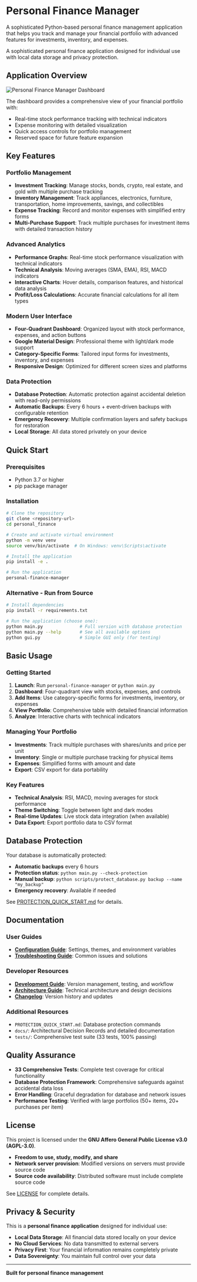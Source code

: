 # Personal Finance Manager

A sophisticated Python-based personal finance management application that helps you track and manage your financial portfolio with advanced features for investments, inventory, and expenses.

A sophisticated personal finance application designed for individual use with local data storage and privacy protection.

## Application Overview
![Personal Finance Manager Dashboard](docs/images/dashboard_0.2.0.png)

The dashboard provides a comprehensive view of your financial portfolio with:
- Real-time stock performance tracking with technical indicators
- Expense monitoring with detailed visualization
- Quick access controls for portfolio management
- Reserved space for future feature expansion

## Key Features

### Portfolio Management
- **Investment Tracking**: Manage stocks, bonds, crypto, real estate, and gold with multiple purchase tracking
- **Inventory Management**: Track appliances, electronics, furniture, transportation, home improvements, savings, and collectibles
- **Expense Tracking**: Record and monitor expenses with simplified entry forms
- **Multi-Purchase Support**: Track multiple purchases for investment items with detailed transaction history

### Advanced Analytics
- **Performance Graphs**: Real-time stock performance visualization with technical indicators
- **Technical Analysis**: Moving averages (SMA, EMA), RSI, MACD indicators
- **Interactive Charts**: Hover details, comparison features, and historical data analysis
- **Profit/Loss Calculations**: Accurate financial calculations for all item types

### Modern User Interface
- **Four-Quadrant Dashboard**: Organized layout with stock performance, expenses, and action buttons
- **Google Material Design**: Professional theme with light/dark mode support
- **Category-Specific Forms**: Tailored input forms for investments, inventory, and expenses
- **Responsive Design**: Optimized for different screen sizes and platforms

### Data Protection
- **Database Protection**: Automatic protection against accidental deletion with read-only permissions
- **Automatic Backups**: Every 6 hours + event-driven backups with configurable retention
- **Emergency Recovery**: Multiple confirmation layers and safety backups for restoration
- **Local Storage**: All data stored privately on your device

## Quick Start

### Prerequisites
- Python 3.7 or higher
- pip package manager

### Installation
```bash
# Clone the repository
git clone <repository-url>
cd personal_finance

# Create and activate virtual environment
python -m venv venv
source venv/bin/activate  # On Windows: venv\Scripts\activate

# Install the application
pip install -e .

# Run the application
personal-finance-manager
```

### Alternative - Run from Source
```bash
# Install dependencies
pip install -r requirements.txt

# Run the application (choose one):
python main.py              # Full version with database protection
python main.py --help       # See all available options
python gui.py               # Simple GUI only (for testing)
```

## Basic Usage

### Getting Started
1. **Launch**: Run `personal-finance-manager` or `python main.py`
2. **Dashboard**: Four-quadrant view with stocks, expenses, and controls
3. **Add Items**: Use category-specific forms for investments, inventory, or expenses
4. **View Portfolio**: Comprehensive table with detailed financial information
5. **Analyze**: Interactive charts with technical indicators

### Managing Your Portfolio
- **Investments**: Track multiple purchases with shares/units and price per unit
- **Inventory**: Single or multiple purchase tracking for physical items
- **Expenses**: Simplified forms with amount and date
- **Export**: CSV export for data portability

### Key Features
- **Technical Analysis**: RSI, MACD, moving averages for stock performance
- **Theme Switching**: Toggle between light and dark modes
- **Real-time Updates**: Live stock data integration (when available)
- **Data Export**: Export portfolio data to CSV format

## Database Protection

Your database is automatically protected:
- **Automatic backups** every 6 hours
- **Protection status**: `python main.py --check-protection`
- **Manual backup**: `python scripts/protect_database.py backup --name "my_backup"`
- **Emergency recovery**: Available if needed

See [PROTECTION_QUICK_START.md](PROTECTION_QUICK_START.md) for details.

## Documentation

### User Guides
- **[Configuration Guide](CONFIGURATION.md)**: Settings, themes, and environment variables
- **[Troubleshooting Guide](TROUBLESHOOTING.md)**: Common issues and solutions

### Developer Resources
- **[Development Guide](DEVELOPMENT.md)**: Version management, testing, and workflow
- **[Architecture Guide](ARCHITECTURE.md)**: Technical architecture and design decisions
- **[Changelog](CHANGELOG.md)**: Version history and updates

### Additional Resources
- `PROTECTION_QUICK_START.md`: Database protection commands
- `docs/`: Architectural Decision Records and detailed documentation
- `tests/`: Comprehensive test suite (33 tests, 100% passing)

## Quality Assurance
- **33 Comprehensive Tests**: Complete test coverage for critical functionality
- **Database Protection Framework**: Comprehensive safeguards against accidental data loss
- **Error Handling**: Graceful degradation for database and network issues
- **Performance Testing**: Verified with large portfolios (50+ items, 20+ purchases per item)

## License

This project is licensed under the **GNU Affero General Public License v3.0 (AGPL-3.0)**.

- **Freedom to use, study, modify, and share**
- **Network server provision**: Modified versions on servers must provide source code
- **Source code availability**: Distributed software must include complete source code

See [LICENSE](LICENSE) for complete details.

## Privacy & Security

This is a **personal finance application** designed for individual use:
- **Local Data Storage**: All financial data stored locally on your device
- **No Cloud Services**: No data transmitted to external servers
- **Privacy First**: Your financial information remains completely private
- **Data Sovereignty**: You maintain full control over your data

---

**Built for personal finance management**
